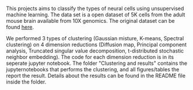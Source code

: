This projects aims to classify the types of neural cells using unsupervised machine learning. The data set is a open dataset of 5K cells from the adult mouse brain available from 10X genomics. The original dataset can be found [here](https://github.com/r3fang/SnapATAC/blob/master/examples/10X_brain_5k/README.md).

We performed 3 types of clustering (Gaussian misture, K-means, Spectral clustering) on 4 dimension reductions (Diffusion map, Principal component analysis, Truncated singular value decomposition, t-distributed stochastic neighbor embedding). The code for each dimension reduction is in its seperate jupyter notebook. The folder "Clustering and results" contains the jupyternotebooks that performs the clustering, and all figures/tables the report the result. Details about the results can be found in the README file inside the folder.
